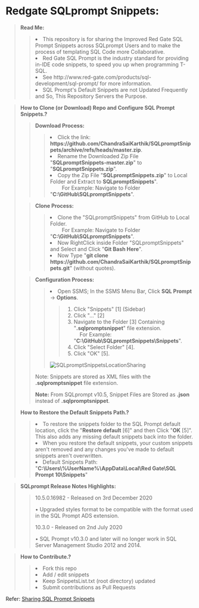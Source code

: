 # Redgate SQLprompt Snippets:
<blockquote>
  <p><b>Read Me:</b></p>
  <blockquote>
    <li>This repository is for sharing the Improved Red Gate SQL Prompt Snippets across SQLprompt Users and to make the process of templating SQL Code more Collaborative.</li>
    <li>Red Gate SQL Prompt is the industry standard for providing in-IDE code snippets, to speed you up when programming T-SQL.</li>
    <li>See http://www.red-gate.com/products/sql-development/sql-prompt/ for more information.</li>
    <li>SQL Prompt's Default Snippets are not Updated Frequently and So, This Repository Servers the Purpose.</li>
  </blockquote>  
</blockquote>

<blockquote>
  <p><b>How to Clone (or Download) Repo and Configure SQL Prompt Snippets.?</b></p>
  <blockquote>
    <p><b>Download Process:</b></p>
    <blockquote>
      <li>Click the link: <b>https://github.com/ChandraSaiKarthik/SQLpromptSnippets/archive/refs/heads/master.zip</b>.</li>
      <li>Rename the Downloaded Zip File "<b>SQLpromptSnippets-master.zip</b>" to "<b>SQLpromptSnippets.zip</b>".</li>
      <li>Copy the Zip File "<b>SQLpromptSnippets.zip</b>" to Local Folder and Extract to <b>SQLpromptSnippets</b>".</li>
      &nbsp;&nbsp;&nbsp;&nbsp;&nbsp;&nbsp;&nbsp;&nbsp;For Example: Navigate to Folder "<b>C:\GitHub\SQLpromptSnippets</b>".
    </blockquote>
  </blockquote>
  
  <blockquote>
    <p><b>Clone Process:</b></p>
    <blockquote>    
      <li>Clone the "SQLpromptSnippets" from GitHub to Local Folder.</li>
      &nbsp;&nbsp;&nbsp;&nbsp;&nbsp;&nbsp;&nbsp;&nbsp;For Example: Navigate to Folder "<b>C:\GitHub\SQLpromptSnippets</b>".
      <li>Now RightClick inside Folder "SQLpromptSnippets" and Select and Click "<b>Git Bash Here</b>".</li>
      <li>Now Type "<b>git clone https://github.com/ChandraSaiKarthik/SQLpromptSnippets.git</b>" (without quotes).</li>
    </blockquote>
  </blockquote>
  
  <blockquote> 
    <p><b>Configuration Process:</b></p>
    <blockquote> 
      <li>Open SSMS; In the SSMS Menu Bar, Click <b>SQL Prompt</b> → <b>Options</b>.</li>
      <blockquote>
      <ol>
        <li>Click "Snippets" [1] (Sidebar)</li>
        <li>Click "..." [2]</li>
        <li>Navigate to the Folder [3] Containing "<b>.sqlpromptsnippet</b>" file extension.</li>
        &nbsp;&nbsp;&nbsp;&nbsp;For Example: "<b>C:\GitHub\SQLpromptSnippets\Snippets</b>".
        <li>Click "Select Folder" [4].</li>
        <li>Click "OK" [5].</li>
      </ol>
      </blockquote>
      <p><img src="https://i.postimg.cc/HLvg794t/SQLprompt-Snippets-Location-Sharing.png" title="SQLpromptSnippetsLocationSharing"/></p>
    </blockquote>  
    <p>Note: Snippets are stored as XML files with the <b>.sqlpromptsnippet</b> file extension.</p>
    <p><b>Note:</b> From SQLprompt v10.5, Snippet Files are Stored as <b>.json</b> instead of <b>.sqlpromptsnippet</b>.</p>
  </blockquote>
  
  <p><b>How to Restore the Default Snippets Path.?</b></p>
  <blockquote>
    <li>To restore the snippets folder to the SQL Prompt default location, click the "<b>Restore default</b> [6]" and then Click "<b>OK</b> [5]". This also adds any missing default snippets back into the folder.</li>
    <li>When you restore the default snippets, your custom snippets aren't removed and any changes you've made to default snippets aren't overwritten.</li>
    <li>Default Snippets Path: "<b>C:\Users\%UserName%\AppData\Local\Red Gate\SQL Prompt 10\Snippets</b>"</li>
  </blockquote>
</blockquote>

<blockquote>
  <p><b>SQLprompt Release Notes Highlights:</b></p>
  <blockquote>
    <p>10.5.0.16982 - Released on 3rd December 2020</p>
    <p> • Upgraded styles format to be compatible with the format used in the SQL Prompt ADS extension.</p>
    <p>10.3.0 - Released on 2nd July 2020</p>
    <p> • SQL Prompt v10.3.0 and later will no longer work in SQL Server Management Studio 2012 and 2014.</p>
  </blockquote>
</blockquote>

<blockquote>
  <p><b>How to Contribute.?</b></p>
  <blockquote>
    <li>Fork this repo</li>
    <li>Add / edit snippets</li>
    <li>Keep SnippetsList.txt (root directory) updated</li>
    <li>Submit contributions as Pull Requests</li>
  </blockquote>
</blockquote>
<p>Refer: <a href="https://documentation.red-gate.com/sp/sql-code-snippets/sharing-snippets">Sharing SQL Prompt Snippets</a></p>
